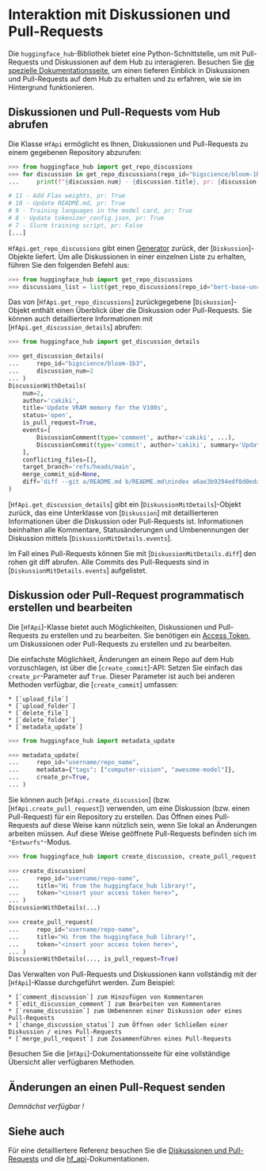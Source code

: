 <!--⚠️ Note that this file is in Markdown but contains specific syntax for our doc-builder (similar to MDX) that may not be
rendered properly in your Markdown viewer.
-->

# Interaktion mit Diskussionen und Pull-Requests

Die `huggingface_hub`-Bibliothek bietet eine Python-Schnittstelle, um mit Pull-Requests und Diskussionen auf dem Hub zu interagieren. Besuchen Sie [die spezielle Dokumentationsseite](https://mirror-hf.co/docs/hub/repositories-pull-requests-discussions), um einen tieferen Einblick in Diskussionen und Pull-Requests auf dem Hub zu erhalten und zu erfahren, wie sie im Hintergrund funktionieren.

## Diskussionen und Pull-Requests vom Hub abrufen

Die Klasse `HfApi` ermöglicht es Ihnen, Diskussionen und Pull-Requests zu einem gegebenen Repository abzurufen:

```python
>>> from huggingface_hub import get_repo_discussions
>>> for discussion in get_repo_discussions(repo_id="bigscience/bloom-1b3"):
...     print(f"{discussion.num} - {discussion.title}, pr: {discussion.is_pull_request}")

# 11 - Add Flax weights, pr: True
# 10 - Update README.md, pr: True
# 9 - Training languages in the model card, pr: True
# 8 - Update tokenizer_config.json, pr: True
# 7 - Slurm training script, pr: False
[...]
```

`HfApi.get_repo_discussions` gibt einen [Generator](https://docs.python.org/3.7/howto/functional.html#generators) zurück, der [`Diskussion`]-Objekte liefert. Um alle Diskussionen in einer einzelnen Liste zu erhalten, führen Sie den folgenden Befehl aus:

```python
>>> from huggingface_hub import get_repo_discussions
>>> discussions_list = list(get_repo_discussions(repo_id="bert-base-uncased"))
```

Das von [`HfApi.get_repo_discussions`] zurückgegebene [`Diskussion`]-Objekt enthält einen Überblick über die Diskussion oder Pull-Requests. Sie können auch detailliertere Informationen mit [`HfApi.get_discussion_details`] abrufen:

```python
>>> from huggingface_hub import get_discussion_details

>>> get_discussion_details(
...     repo_id="bigscience/bloom-1b3",
...     discussion_num=2
... )
DiscussionWithDetails(
    num=2,
    author='cakiki',
    title='Update VRAM memory for the V100s',
    status='open',
    is_pull_request=True,
    events=[
        DiscussionComment(type='comment', author='cakiki', ...),
        DiscussionCommit(type='commit', author='cakiki', summary='Update VRAM memory for the V100s', oid='1256f9d9a33fa8887e1c1bf0e09b4713da96773a', ...),
    ],
    conflicting_files=[],
    target_branch='refs/heads/main',
    merge_commit_oid=None,
    diff='diff --git a/README.md b/README.md\nindex a6ae3b9294edf8d0eda0d67c7780a10241242a7e..3a1814f212bc3f0d3cc8f74bdbd316de4ae7b9e3 100644\n--- a/README.md\n+++ b/README.md\n@@ -132,7 +132,7 [...]',
)
```

[`HfApi.get_discussion_details`] gibt ein [`DiskussionMitDetails`]-Objekt zurück, das eine Unterklasse von [`Diskussion`] mit detaillierteren Informationen über die Diskussion oder Pull-Requests ist. Informationen beinhalten alle Kommentare, Statusänderungen und Umbenennungen der Diskussion mittels [`DiskussionMitDetails.events`].

Im Fall eines Pull-Requests können Sie mit [`DiskussionMitDetails.diff`] den rohen git diff abrufen. Alle Commits des Pull-Requests sind in [`DiskussionMitDetails.events`] aufgelistet.


## Diskussion oder Pull-Request programmatisch erstellen und bearbeiten

Die [`HfApi`]-Klasse bietet auch Möglichkeiten, Diskussionen und Pull-Requests zu erstellen und zu bearbeiten. Sie benötigen ein [Access Token](https://mirror-hf.co/docs/hub/security-tokens), um Diskussionen oder Pull-Requests zu erstellen und zu bearbeiten.

Die einfachste Möglichkeit, Änderungen an einem Repo auf dem Hub vorzuschlagen, ist über die [`create_commit`]-API: Setzen Sie einfach das `create_pr`-Parameter auf `True`. Dieser Parameter ist auch bei anderen Methoden verfügbar, die [`create_commit`] umfassen:

    * [`upload_file`]
    * [`upload_folder`]
    * [`delete_file`]
    * [`delete_folder`]
    * [`metadata_update`]

```python
>>> from huggingface_hub import metadata_update

>>> metadata_update(
...     repo_id="username/repo_name",
...     metadata={"tags": ["computer-vision", "awesome-model"]},
...     create_pr=True,
... )
```

Sie können auch [`HfApi.create_discussion`] (bzw. [`HfApi.create_pull_request`]) verwenden, um eine Diskussion (bzw. einen Pull-Request) für ein Repository zu erstellen. Das Öffnen eines Pull-Requests auf diese Weise kann nützlich sein, wenn Sie lokal an Änderungen arbeiten müssen. Auf diese Weise geöffnete Pull-Requests befinden sich im `"Entwurfs"`-Modus.

```python
>>> from huggingface_hub import create_discussion, create_pull_request

>>> create_discussion(
...     repo_id="username/repo-name",
...     title="Hi from the huggingface_hub library!",
...     token="<insert your access token here>",
... )
DiscussionWithDetails(...)

>>> create_pull_request(
...     repo_id="username/repo-name",
...     title="Hi from the huggingface_hub library!",
...     token="<insert your access token here>",
... )
DiscussionWithDetails(..., is_pull_request=True)
```

Das Verwalten von Pull-Requests und Diskussionen kann vollständig mit der [`HfApi`]-Klasse durchgeführt werden. Zum Beispiel:

    * [`comment_discussion`] zum Hinzufügen von Kommentaren
    * [`edit_discussion_comment`] zum Bearbeiten von Kommentaren
    * [`rename_discussion`] zum Umbenennen einer Diskussion oder eines Pull-Requests
    * [`change_discussion_status`] zum Öffnen oder Schließen einer Diskussion / eines Pull-Requests
    * [`merge_pull_request`] zum Zusammenführen eines Pull-Requests

Besuchen Sie die [`HfApi`]-Dokumentationsseite für eine vollständige Übersicht aller verfügbaren Methoden.

## Änderungen an einen Pull-Request senden

*Demnächst verfügbar !*

## Siehe auch

Für eine detailliertere Referenz besuchen Sie die [Diskussionen und Pull-Requests](../package_reference/community) und die [hf_api](../package_reference/hf_api)-Dokumentationen.
